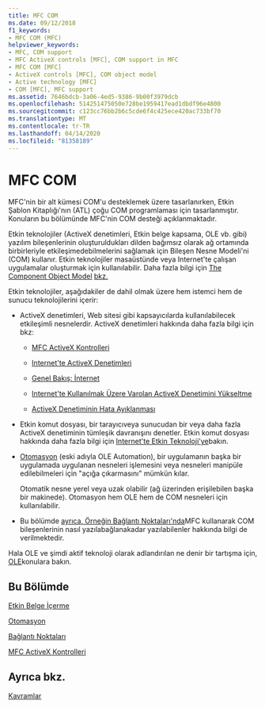```yaml
---
title: MFC COM
ms.date: 09/12/2018
f1_keywords:
- MFC COM (MFC)
helpviewer_keywords:
- MFC, COM support
- MFC ActiveX controls [MFC], COM support in MFC
- MFC COM [MFC]
- ActiveX controls [MFC], COM object model
- Active technology [MFC]
- COM [MFC], MFC support
ms.assetid: 7646bdcb-3a06-4ed5-9386-9b00f3979dcb
ms.openlocfilehash: 514251475050e728be1959417ead1dbdf96e4800
ms.sourcegitcommit: c123cc76bb2b6c5cde6f4c425ece420ac733bf70
ms.translationtype: MT
ms.contentlocale: tr-TR
ms.lasthandoff: 04/14/2020
ms.locfileid: "81358189"
---
```

# <a name="mfc-com"></a>MFC COM

MFC'nin bir alt kümesi COM'u desteklemek üzere tasarlanırken, Etkin Şablon Kitaplığı'nın (ATL) çoğu COM programlaması için tasarlanmıştır. Konuların bu bölümünde MFC'nin COM desteği açıklanmaktadır.

Etkin teknolojiler (ActiveX denetimleri, Etkin belge kapsama, OLE vb. gibi) yazılım bileşenlerinin oluşturuldukları dilden bağımsız olarak ağ ortamında birbirleriyle etkileşimedebilmelerini sağlamak için Bileşen Nesne Modeli'ni (COM) kullanır. Etkin teknolojiler masaüstünde veya Internet'te çalışan uygulamalar oluşturmak için kullanılabilir. Daha fazla bilgi için [The Component Object Model](/windows/win32/com/the-component-object-model) [bkz.](../atl/introduction-to-com.md)

Etkin teknolojiler, aşağıdakiler de dahil olmak üzere hem istemci hem de sunucu teknolojilerini içerir:

- ActiveX denetimleri, Web sitesi gibi kapsayıcılarda kullanılabilecek etkileşimli nesnelerdir. ActiveX denetimleri hakkında daha fazla bilgi için bkz:

  - [MFC ActiveX Kontrolleri](../mfc/mfc-activex-controls.md)

  - [Internet'te ActiveX Denetimleri](../mfc/activex-controls-on-the-internet.md)

  - [Genel Bakış: İnternet](../mfc/mfc-internet-programming-basics.md)

  - [Internet'te Kullanılmak Üzere Varolan ActiveX Denetimini Yükseltme](../mfc/upgrading-an-existing-activex-control.md)

  - [ActiveX Denetiminin Hata Ayıklanması](/visualstudio/debugger/how-to-debug-an-activex-control)

- Etkin komut dosyası, bir tarayıcıveya sunucudan bir veya daha fazla ActiveX denetiminin tümleşik davranışını denetler. Etkin komut dosyası hakkında daha fazla bilgi için [Internet'te Etkin Teknoloji'ye](../mfc/active-technology-on-the-internet.md)bakın.

- [Otomasyon](../mfc/automation.md) (eski adıyla OLE Automation), bir uygulamanın başka bir uygulamada uygulanan nesneleri işlemesini veya nesneleri manipüle edilebilmeleri için "açığa çıkarmasını" mümkün kılar.

   Otomatik nesne yerel veya uzak olabilir (ağ üzerinden erişilebilen başka bir makinede). Otomasyon hem OLE hem de COM nesneleri için kullanılabilir.

- Bu bölümde [ayrıca, Örneğin Bağlantı Noktaları'nda](../mfc/connection-points.md)MFC kullanarak COM bileşenlerinin nasıl yazılabağlanakadar yazılabilenler hakkında bilgi de verilmektedir.

Hala OLE ve şimdi aktif teknoloji olarak adlandırılan ne denir bir tartışma için, [OLE](../mfc/ole-in-mfc.md)konulara bakın.

## <a name="in-this-section"></a>Bu Bölümde

[Etkin Belge İçerme](../mfc/active-document-containment.md)

[Otomasyon](../mfc/automation.md)

[Bağlantı Noktaları](../mfc/connection-points.md)

[MFC ActiveX Kontrolleri](../mfc/mfc-activex-controls.md)

## <a name="see-also"></a>Ayrıca bkz.

[Kavramlar](../mfc/mfc-concepts.md)
